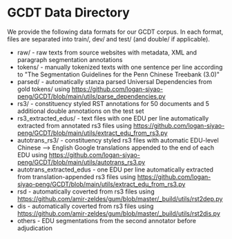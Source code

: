# GCDT Data Directory

We provide the following data formats for our GCDT corpus.
In each format, files are separated into train/, dev/ and test/ (and double/ if applicable).

* raw/ - raw texts from source websites with metadata, XML and paragraph segmentation annotations
* tokens/ - manually tokenized texts with one sentence per line according to "The Segmentation Guidelines for the Penn Chinese Treebank (3.0)"
* parsed/ - automatically stanza parsed Universal Dependencies from gold tokens/ using https://github.com/logan-siyao-peng/GCDT/blob/main/utils/parse_dependencies.py
* rs3/ - constituency styled RST annotations for 50 documents and 5 additional double annotations on the test set
* rs3_extracted_edus/ - text files with one EDU per line automatically extracted from annotated rs3 files using https://github.com/logan-siyao-peng/GCDT/blob/main/utils/extract_edu_from_rs3.py 
* autotrans_rs3/ - constituency styled rs3 files with automatic EDU-level Chinese --> English Google translations appended to the end of each EDU using https://github.com/logan-siyao-peng/GCDT/blob/main/utils/autotrans_rs3.py
* autotrans_extracted_edus	- one EDU per line automatically extracted from translation-appended rs3 files using https://github.com/logan-siyao-peng/GCDT/blob/main/utils/extract_edu_from_rs3.py
* rsd - automatically coverted from rs3 files using https://github.com/amir-zeldes/gum/blob/master/_build/utils/rst2dep.py
* dis - automatically coverted from rs3 files using https://github.com/amir-zeldes/gum/blob/master/_build/utils/rst2dis.py
* others - EDU segmentations from the second annotator before adjudication
			
